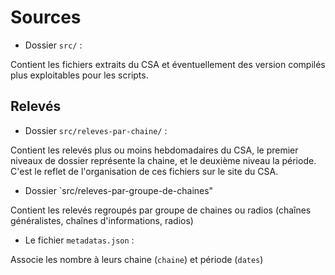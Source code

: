 
# Sources

- Dossier `src/` :

Contient les fichiers extraits du CSA et éventuellement des version compilés plus exploitables pour les scripts.

## Relevés

- Dossier `src/releves-par-chaine/` :

Contient les relevés plus ou moins hebdomadaires du CSA, le premier niveaux de dossier représente la chaine, et le deuxième niveau la période. C'est le reflet de l'organisation de ces fichiers sur le site du CSA.

- Dossier `src/releves-par-groupe-de-chaines"

Contient les relevés regroupés par groupe de chaines ou radios (chaînes généralistes, chaînes d'informations, radios)

- Le fichier `metadatas.json`  :

Associe les nombre à leurs chaine (`chaine`) et période (`dates`)
